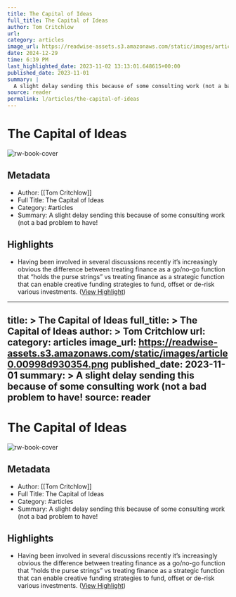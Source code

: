 ```yaml
---
title: The Capital of Ideas
full_title: The Capital of Ideas
author: Tom Critchlow
url: 
category: articles
image_url: https://readwise-assets.s3.amazonaws.com/static/images/article0.00998d930354.png
date: 2024-12-29
time: 6:39 PM
last_highlighted_date: 2023-11-02 13:13:01.648615+00:00
published_date: 2023-11-01
summary: |
  A slight delay sending this because of some consulting work (not a bad problem to have!
source: reader
permalink: l/articles/the-capital-of-ideas
---
```

# The Capital of Ideas

![rw-book-cover](https://readwise-assets.s3.amazonaws.com/static/images/article0.00998d930354.png)

## Metadata
- Author: [[Tom Critchlow]]
- Full Title: The Capital of Ideas
- Category: #articles
- Summary: A slight delay sending this because of some consulting work (not a bad problem to have!

## Highlights
- Having been involved in several discussions recently it’s increasingly obvious the difference between treating finance as a go/no-go function that “holds the purse strings” vs treating finance as a strategic function that can enable creative funding strategies to fund, offset or de-risk various investments. ([View Highlight](https://read.readwise.io/read/01he82mts69gbc4rq9gm9rfsmw))


---
title: >
  The Capital of Ideas
full_title: >
  The Capital of Ideas
author: >
  Tom Critchlow
url: 
category: articles
image_url: https://readwise-assets.s3.amazonaws.com/static/images/article0.00998d930354.png
published_date: 2023-11-01
summary: >
  A slight delay sending this because of some consulting work (not a bad problem to have!
source: reader
---
# The Capital of Ideas

![rw-book-cover](https://readwise-assets.s3.amazonaws.com/static/images/article0.00998d930354.png)

## Metadata
- Author: [[Tom Critchlow]]
- Full Title: The Capital of Ideas
- Category: #articles
- Summary: A slight delay sending this because of some consulting work (not a bad problem to have!

## Highlights
- Having been involved in several discussions recently it’s increasingly obvious the difference between treating finance as a go/no-go function that “holds the purse strings” vs treating finance as a strategic function that can enable creative funding strategies to fund, offset or de-risk various investments. ([View Highlight](https://read.readwise.io/read/01he82mts69gbc4rq9gm9rfsmw))


